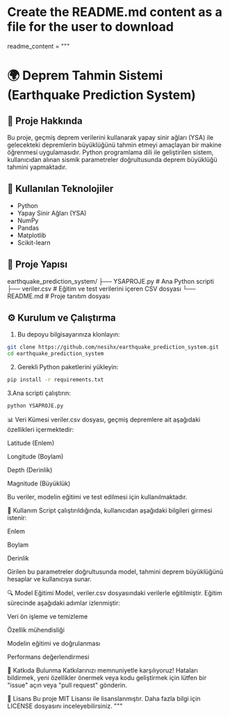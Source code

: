 # Create the README.md content as a file for the user to download

readme_content = """
# 🌍 Deprem Tahmin Sistemi (Earthquake Prediction System)

## 📌 Proje Hakkında

Bu proje, geçmiş deprem verilerini kullanarak yapay sinir ağları (YSA) ile gelecekteki depremlerin büyüklüğünü tahmin etmeyi amaçlayan bir makine öğrenmesi uygulamasıdır. Python programlama dili ile geliştirilen sistem, kullanıcıdan alınan sismik parametreler doğrultusunda deprem büyüklüğü tahmini yapmaktadır.

## 🧠 Kullanılan Teknolojiler

- Python
- Yapay Sinir Ağları (YSA)
- NumPy
- Pandas
- Matplotlib
- Scikit-learn

## 📁 Proje Yapısı

earthquake_prediction_system/
├── YSAPROJE.py # Ana Python scripti
├── veriler.csv # Eğitim ve test verilerini içeren CSV dosyası
└── README.md # Proje tanıtım dosyası

## ⚙️ Kurulum ve Çalıştırma
1. Bu depoyu bilgisayarınıza klonlayın:

```bash
git clone https://github.com/nesihx/earthquake_prediction_system.git
cd earthquake_prediction_system 
```

2. Gerekli Python paketlerini yükleyin:
```bash
pip install -r requirements.txt 
```
3.Ana scripti çalıştırın:
```bash
python YSAPROJE.py  
```
📊 Veri Kümesi
veriler.csv dosyası, geçmiş depremlere ait aşağıdaki özellikleri içermektedir:

Latitude (Enlem)

Longitude (Boylam)

Depth (Derinlik)

Magnitude (Büyüklük)

Bu veriler, modelin eğitimi ve test edilmesi için kullanılmaktadır.

🚀 Kullanım
Script çalıştırıldığında, kullanıcıdan aşağıdaki bilgileri girmesi istenir:

Enlem

Boylam

Derinlik

Girilen bu parametreler doğrultusunda model, tahmini deprem büyüklüğünü hesaplar ve kullanıcıya sunar.

🔍 Model Eğitimi
Model, veriler.csv dosyasındaki verilerle eğitilmiştir. Eğitim sürecinde aşağıdaki adımlar izlenmiştir:

Veri ön işleme ve temizleme

Özellik mühendisliği

Modelin eğitimi ve doğrulanması

Performans değerlendirmesi

🤝 Katkıda Bulunma
Katkılarınızı memnuniyetle karşılıyoruz! Hataları bildirmek, yeni özellikler önermek veya kodu geliştirmek için lütfen bir "issue" açın veya "pull request" gönderin.

📄 Lisans
Bu proje MIT Lisansı ile lisanslanmıştır. Daha fazla bilgi için LICENSE dosyasını inceleyebilirsiniz.
"""
